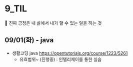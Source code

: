 # 9_TIL

:green_apple: 진짜 긍정은 내 삶에서 내가 할 수 있는 일을 하는 것



## 09/01(화) - java

* 생활코딩 java https://opentutorials.org/course/1223/5261
  * 유효범위~ (진행중) : 인텔리제이를 통한 실습